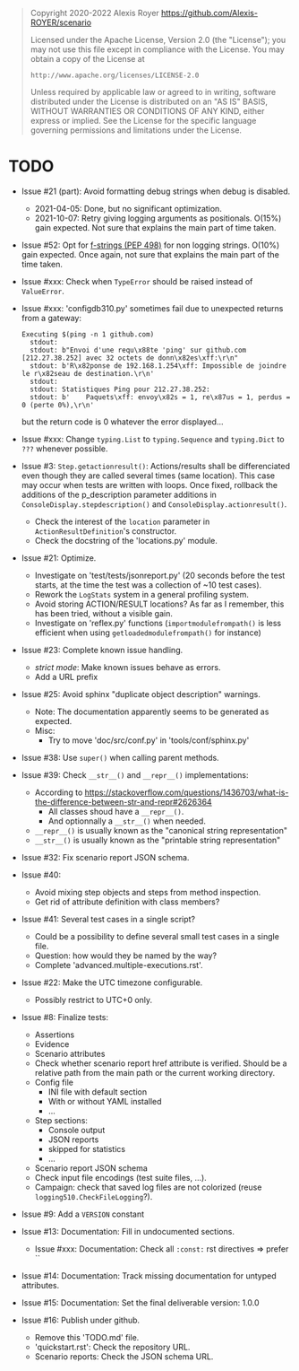 > Copyright 2020-2022 Alexis Royer <https://github.com/Alexis-ROYER/scenario>
>
> Licensed under the Apache License, Version 2.0 (the "License");
> you may not use this file except in compliance with the License.
> You may obtain a copy of the License at
>
>     http://www.apache.org/licenses/LICENSE-2.0
>
> Unless required by applicable law or agreed to in writing, software
> distributed under the License is distributed on an "AS IS" BASIS,
> WITHOUT WARRANTIES OR CONDITIONS OF ANY KIND, either express or implied.
> See the License for the specific language governing permissions and
> limitations under the License.


# TODO

- Issue #21 (part): Avoid formatting debug strings when debug is disabled.
    - 2021-04-05: Done, but no significant optimization.
    - 2021-10-07: Retry giving logging arguments as positionals.
      O(15%) gain expected.
      Not sure that explains the main part of time taken.
- Issue #52: Opt for [f-strings (PEP 498)](https://www.python.org/dev/peps/pep-0498/)
  for non logging strings.
  O(10%) gain expected.
  Once again, not sure that explains the main part of the time taken.

- Issue #xxx: Check when `TypeError` should be raised instead of `ValueError`.
- Issue #xxx: 'configdb310.py' sometimes fail due to unexpected returns from a gateway:
    ```
    Executing $(ping -n 1 github.com)
      stdout:
      stdout: b"Envoi d'une requ\x88te 'ping' sur github.com [212.27.38.252] avec 32 octets de donn\x82es\xff:\r\n"
      stdout: b'R\x82ponse de 192.168.1.254\xff: Impossible de joindre le r\x82seau de destination.\r\n'
      stdout:
      stdout: Statistiques Ping pour 212.27.38.252:
      stdout: b'    Paquets\xff: envoy\x82s = 1, re\x87us = 1, perdus = 0 (perte 0%),\r\n'
    ```
    but the return code is 0 whatever the error displayed...
- Issue #xxx: Change `typing.List` to `typing.Sequence`
             and `typing.Dict` to `???` whenever possible.
- Issue #3: `Step.getactionresult()`: Actions/results shall be differenciated
  even though they are called several times (same location).
  This case may occur when tests are written with loops.
  Once fixed, rollback the additions of the p_description parameter additions
  in `ConsoleDisplay.stepdescription()` and `ConsoleDisplay.actionresult()`.
    - Check the interest of the `location` parameter in `ActionResultDefinition`'s
      constructor.
    - Check the docstring of the 'locations.py' module.
- Issue #21: Optimize.
    - Investigate on 'test/tests/jsonreport.py'
      (20 seconds before the test starts,
       at the time the test was a collection of ~10 test cases).
    - Rework the `LogStats` system in a general profiling system.
    - Avoid storing ACTION/RESULT locations?
      As far as I remember, this has been tried,
      without a visible gain.
    - Investigate on 'reflex.py' functions
      (`importmodulefrompath()` is less efficient
       when using `getloadedmodulefrompath()` for instance)
- Issue #23: Complete known issue handling.
    - *strict mode*: Make known issues behave as errors.
    - Add a URL prefix
- Issue #25: Avoid sphinx "duplicate object description" warnings.
    - Note: The documentation apparently seems to be generated as expected.
    - Misc:
        - Try to move 'doc/src/conf.py' in 'tools/conf/sphinx.py'
- Issue #38: Use `super()` when calling parent methods.
- Issue #39: Check `__str__()` and `__repr__()` implementations:
    - According to https://stackoverflow.com/questions/1436703/what-is-the-difference-between-str-and-repr#2626364
        - All classes shoud have a `__repr__()`.
        - And optionnally a `__str__()` when needed.
    - `__repr__()` is usually known as the "canonical string representation"
    - `__str__()` is usually known as the "printable string representation"
- Issue #32: Fix scenario report JSON schema.
- Issue #40:
    - Avoid mixing step objects and steps from method inspection.
    - Get rid of attribute definition with class members?
- Issue #41: Several test cases in a single script?
    - Could be a possibility to define several small test cases in a single file.
    - Question: how would they be named by the way?
    - Complete 'advanced.multiple-executions.rst'.
- Issue #22: Make the UTC timezone configurable.
    - Possibly restrict to UTC+0 only.
- Issue #8: Finalize tests:
    - Assertions
    - Evidence
    - Scenario attributes
    - Check whether scenario report href attribute is verified.
      Should be a relative path from the main path or the current working directory.
    - Config file
        - INI file with default section
        - With or without YAML installed
        - ...
    - Step sections:
        - Console output
        - JSON reports
        - skipped for statistics
        - ...
    - Scenario report JSON schema
    - Check input file encodings (test suite files, ...).
    - Campaign: check that saved log files are not colorized
      (reuse `logging510.CheckFileLogging`?).
- Issue #9: Add a `VERSION` constant
- Issue #13: Documentation: Fill in undocumented sections.
    - Issue #xxx: Documentation: Check all `:const:` rst directives => prefer ``
- Issue #14: Documentation: Track missing documentation for untyped attributes.
- Issue #15: Documentation: Set the final deliverable version: 1.0.0
- Issue #16: Publish under github.
    - Remove this 'TODO.md' file.
    - 'quickstart.rst': Check the repository URL.
    - Scenario reports: Check the JSON schema URL.
